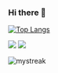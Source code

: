 ### Hi there 👋

<!--
**danielyangdev/danielyangdev** is a ✨ _special_ ✨ repository because its `README.md` (this file) appears on your GitHub profile.

Here are some ideas to get you started:

- 🔭 I’m currently working on ...
- 🌱 I’m currently learning ...
- 👯 I’m looking to collaborate on ...
- 🤔 I’m looking for help with ...
- 💬 Ask me about ...
- 📫 How to reach me: ...
- 😄 Pronouns: ...
- ⚡ Fun fact: ...
-->

[![Top Langs](https://github-readme-stats.vercel.app/api/top-langs/?username=danielyangdev)](https://github.com/danielyangdev/github-readme-stats)


![](https://github.com/danielyangdev/stats/blob/master/generated/overview.svg)
![](https://github.com/danielyangdev/stats/blob/master/generated/languages.svg)

<img src="https://github-readme-streak-stats.herokuapp.com/?user=danielyangdev&theme=dracula" alt="mystreak"/>
<br />
